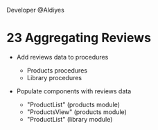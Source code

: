 Developer @Aldiyes

# 23 Aggregating Reviews

- Add reviews data to procedures

  - Products procedures
  - Library procedures

- Populate components with reviews data

  - "ProductList" (products module)
  - "ProductsView" (products module)
  - "ProductList" (library module)
